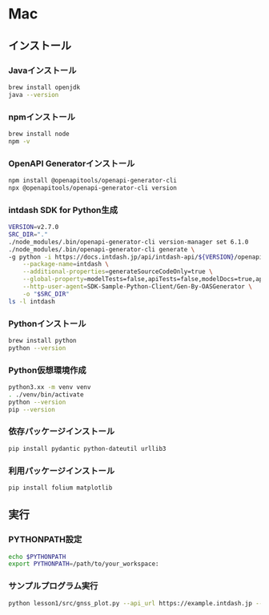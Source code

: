 # Mac

## インストール

### Javaインストール

```sh
brew install openjdk
java --version
```

### npmインストール
```sh
brew install node
npm -v
```

### OpenAPI Generatorインストール
```sh
npm install @openapitools/openapi-generator-cli
npx @openapitools/openapi-generator-cli version  
```

### intdash SDK for Python生成
```sh
VERSION=v2.7.0
SRC_DIR="."
./node_modules/.bin/openapi-generator-cli version-manager set 6.1.0
./node_modules/.bin/openapi-generator-cli generate \
-g python -i https://docs.intdash.jp/api/intdash-api/${VERSION}/openapi_public.yaml \
    --package-name=intdash \
    --additional-properties=generateSourceCodeOnly=true \
    --global-property=modelTests=false,apiTests=false,modelDocs=true,apiDocs=true \
    --http-user-agent=SDK-Sample-Python-Client/Gen-By-OASGenerator \
    -o "$SRC_DIR"
ls -l intdash
```

### Pythonインストール

```sh
brew install python
python --version
```
### Python仮想環境作成
```sh
python3.xx -m venv venv
. ./venv/bin/activate
python --version
pip --version
```
### 依存パッケージインストール
```sh
pip install pydantic python-dateutil urllib3
```

### 利用パッケージインストール
```sh
pip install folium matplotlib
```

## 実行
### PYTHONPATH設定
```sh
echo $PYTHONPATH
export PYTHONPATH=/path/to/your_workspace:
```

### サンプルプログラム実行
```sh
python lesson1/src/gnss_plot.py --api_url https://example.intdash.jp --api_token <YOUR_API_TOKEN> --project_uuid <YOUR_PROJECT_UUID> --edge_uuids <YOUR_EDGE_UUID1> <YOUR_EDGE_UUID2> <YOUR_EDGE_UUID3>
```
